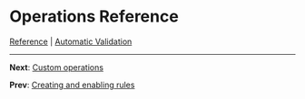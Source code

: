 # Operations Reference
 [Reference](README.md) | [Automatic Validation](vld-index.md)

---
**Next**: [Custom operations](vld-custom.md)

**Prev**: [Creating and enabling rules](vld-enable-rules.md)
